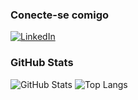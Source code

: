 

### Conecte-se comigo
[![LinkedIn](https://img.shields.io/badge/LinkedIn-000?style=for-the-badge&logo=linkedin&logoColor=0E76A8)]((https://www.linkedin.com/in/taynara-barreto-109231230/))

### GitHub Stats

![GitHub Stats](https://github-readme-stats.vercel.app/api?username=Taay-DeV&theme=transparent&bg_color=000&border_color=30A3DC&show_icons=true&icon_color=30A3DC&title_color=E94D5F&text_color=FFF)
![Top Langs](https://github-readme-stats-git-masterrstaa-rickstaa.vercel.app/api/top-langs/?username=Taay-DeV&layout=compact&bg_color=000&border_color=30A3DC&title_color=E94D5F&text_color=FFF)